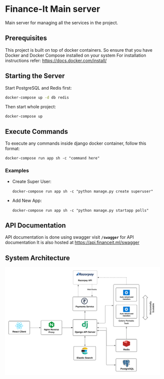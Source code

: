 # Finance-It Main server

Main server for managing all the services in the project.


## Prerequisites

This project is built on top of docker containers. So ensure that you have
Docker and Docker Compose installed on your system For installation
instructions refer: https://docs.docker.com/install/


## Starting the Server

Start PostgreSQL and Redis first:
```sh
docker-compose up -d db redis
```
Then start whole project:
```
docker-compose up
```

## Execute Commands

To execute any commands inside django docker container, follow this format:

```
docker-compose run app sh -c "command here"
```

### Examples

* Create Super User: 

    `docker-compose run app sh -c "python manage.py create superuser"`
* Add New App: 

    `docker-compose run app sh -c "python manage.py startapp polls"`

## API Documentation
API documentation is done using swagger visit **`/swagger`** for API documentation
It is also hosted at https://api.financeit.ml/swagger

## System Architecture

![System Architecture](https://github.com/Finance-It/Finance-It/raw/main/assets/arch.png)

